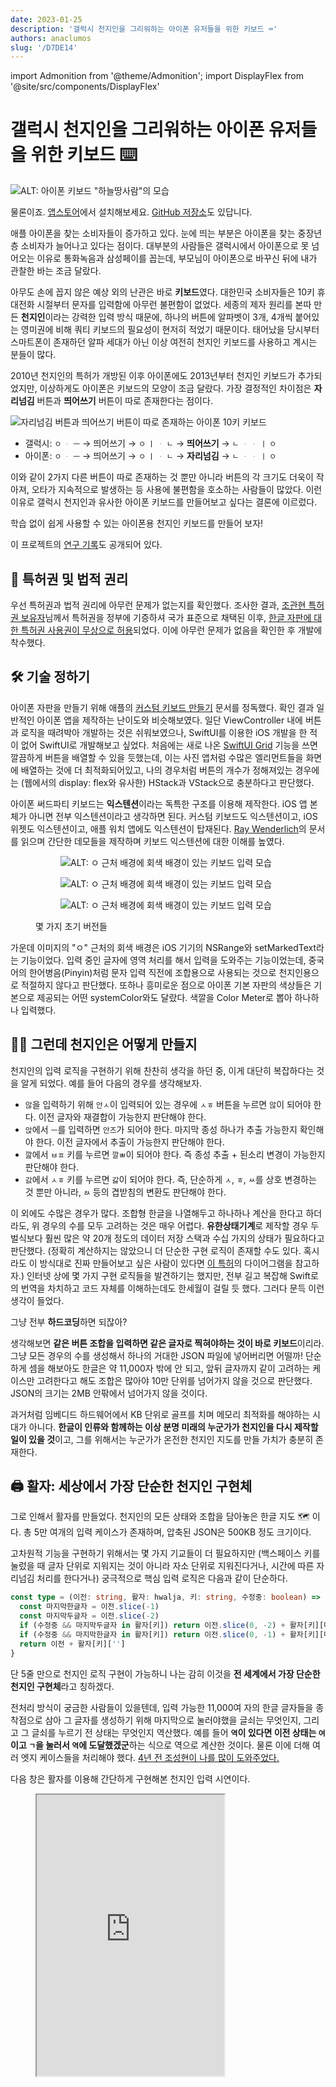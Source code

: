 ```yaml
---
date: 2023-01-25
description: '갤럭시 천지인을 그리워하는 아이폰 유저들을 위한 키보드 ⌨️'
authors: anaclumos
slug: '/D7DE14'
---
```


import Admonition from '@theme/Admonition';
import DisplayFlex from '@site/src/components/DisplayFlex'

# 갤럭시 천지인을 그리워하는 아이폰 유저들을 위한 키보드 ⌨️

![ALT: 아이폰 키보드 "하늘땅사람"의 모습](7B584A.png)

<Admonition type="info" title="잔말 말고 설치 링크부터 줘요" icon="💎">

물론이죠. [앱스토어](https://apps.apple.com/app/id/1666355842)에서 설치해보세요.
[GitHub 저장소](https://github.com/anaclumos/sky-earth-human)도 있답니다.

</Admonition>

애플 아이폰을 찾는 소비자들이 증가하고 있다.
눈에 띄는 부분은 아이폰을 찾는 중장년층 소비자가 늘어나고 있다는 점이다.
대부분의 사람들은 갤럭시에서 아이폰으로 못 넘어오는 이유로 통화녹음과 삼성페이를 꼽는데,
부모님이 아이폰으로 바꾸신 뒤에 내가 관찰한 바는 조금 달랐다.

아무도 손에 꼽지 않은 예상 외의 난관은 바로 **키보드**였다.
대한민국 소비자들은 10키 휴대전화 시절부터 문자를 입력함에 아무런 불편함이 없었다.
세종의 제자 원리를 본따 만든 **천지인**이라는 강력한 입력 방식 때문에,
하나의 버튼에 알파벳이 3개, 4개씩 붙어있는 영미권에 비해 쿼티 키보드의 필요성이 현저히 적었기 때문이다.
태어났을 당시부터 스마트폰이 존재하던 알파 세대가 아닌 이상 여전히 천지인 키보드를 사용하고 계시는 분들이 많다.

2010년 천지인의 특허가 개방된 이후 아이폰에도 2013년부터 천지인 키보드가 추가되었지만,
이상하게도 아이폰은 키보드의 모양이 조금 달랐다.
가장 결정적인 차이점은 **자리넘김** 버튼과 **띄어쓰기** 버튼이 따로 존재한다는 점이다.

![자리넘김 버튼과 띄어쓰기 버튼이 따로 존재하는 아이폰 10키 키보드](2DCA95.png)

<Admonition type="info" title='예를 들어 "오 안녕"을 입력하기 위해서는...' icon="💎">

- 갤럭시: `ㅇ` `ᆞ` `ㅡ` → 띄어쓰기 → `ㅇ` `ㅣ` `ᆞ` `ㄴ` → **띄어쓰기** → `ㄴ` `ᆞ` `ᆞ` `ㅣ` `ㅇ`
- 아이폰: `ㅇ` `ᆞ` `ㅡ` → 띄어쓰기 → `ㅇ` `ㅣ` `ᆞ` `ㄴ` → **자리넘김** → `ㄴ` `ᆞ` `ᆞ` `ㅣ` `ㅇ`

</Admonition>

이와 같이 2가지 다른 버튼이 따로 존재하는 것 뿐만 아니라 버튼의 각 크기도 더욱이 작아져,
오타가 지속적으로 발생하는 등 사용에 불편함을 호소하는 사람들이 많았다.
이런 이유로 갤럭시 천지인과 유사한 아이폰 키보드를 만들어보고 싶다는 결론에 이르렀다.

<Admonition type="info" title="목표" icon="💎">

학습 없이 쉽게 사용할 수 있는 아이폰용 천지인 키보드를 만들어 보자!

</Admonition>

<Admonition type="tip" title="꿀팁" icon="🍯">

이 프로젝트의 [연구 기록](/r/C222D1)도 공개되어 있다.

</Admonition>

## 📜 특허권 및 법적 권리

우선 특허권과 법적 권리에 아무런 문제가 없는지를 확인했다.
조사한 결과, [조관현 특허권 보유자](https://doi.org/10.8080/1019960047925)님께서 특허권을 정부에 기증하셔
국가 표준으로 채택된 이후, [한글 자판에 대한 특허권 사용권이 무상으로 허용](https://www.korea.kr/news/policyBriefingView.do?newsId=148700827)되었다.
이에 아무런 문제가 없음을 확인한 후 개발에 착수했다.

## 🛠 기술 정하기

아이폰 자판을 만들기 위해 애플의 [커스텀 키보드 만들기](https://developer.apple.com/documentation/uikit/keyboards_and_input/creating_a_custom_keyboard) 문서를 정독했다.
확인 결과 일반적인 아이폰 앱을 제작하는 난이도와 비슷해보였다.
일단 ViewController 내에 버튼과 로직을 때려박아 개발하는 것은 쉬워보였으나,
SwiftUI를 이용한 iOS 개발을 한 적이 없어 SwiftUI로 개발해보고 싶었다.
처음에는 새로 나온 [SwiftUI Grid](https://developer.apple.com/documentation/swiftui/grid) 기능을 쓰면 깔끔하게 버튼을 배열할 수 있을 듯했는데,
이는 사진 앱처럼 수많은 엘리먼트들을 화면에 배열하는 것에 더 최적화되어있고,
나의 경우처럼 버튼의 개수가 정해져있는 경우에는 (웹에서의 display: flex와 유사한) HStack과 VStack으로 충분하다고 판단했다.

아이폰 써드파티 키보드는 **익스텐션**이라는 독특한 구조를 이용해 제작한다.
iOS 앱 본체가 아니면 전부 익스텐션이라고 생각하면 된다.
커스텀 키보드도 익스텐션이고, iOS 위젯도 익스텐션이고, 애플 워치 앱에도 익스텐션이 탑재된다.
[Ray Wenderlich](https://www.kodeco.com/49-custom-keyboard-extensions-getting-started)의 문서를 읽으며 간단한 데모들을 제작하며
키보드 익스텐션에 대한 이해를 높였다.

<figure>

<DisplayFlex>

<figure>

![ALT: `ㅇ` 근처 배경에 회색 배경이 있는 키보드 입력 모습](85D135.png)

</figure>

<figure>

![ALT: `ㅇ` 근처 배경에 회색 배경이 있는 키보드 입력 모습](B9DE45.png)

</figure>

<figure>

![ALT: `ㅇ` 근처 배경에 회색 배경이 있는 키보드 입력 모습](A02D58.png)

</figure>

</DisplayFlex>

<figcaption>

몇 가지 초기 버전들

</figcaption>

</figure>

가운데 이미지의 "ㅇ" 근처의 회색 배경은 iOS 기기의 NSRange와 setMarkedText라는 기능이었다.
입력 중인 글자에 영역 처리를 해서 입력을 도와주는 기능이었는데,
중국어의 한어병음(Pinyin)처럼 문자 입력 직전에 조합용으로 사용되는 것으로 천지인용으로 적절하지 않다고 판단했다.
또하나 흥미로운 점으로 아이폰 기본 자판의 색상들은 기본으로 제공되는 어떤 systemColor와도 달랐다.
색깔을 Color Meter로 뽑아 하나하나 입력했다.

## 😶‍🌫️ 그런데 천지인은 어떻게 만들지

천지인의 입력 로직을 구현하기 위해 찬찬히 생각을 하던 중, 이게 대단히 복잡하다는 것을 알게 되었다.
예를 들어 다음의 경우를 생각해보자.

- `않`을 입력하기 위해 `안ㅅ`이 입력되어 있는 경우에 `ㅅㅎ` 버튼을 누르면 `않`이 되어야 한다. 이전 글자와 재결합이 가능한지 판단해야 한다.
- `앉`에서 `ㅡ`를 입력하면 `안즈`가 되어야 한다. 마지막 종성 하나가 추출 가능한지 확인해야 한다. 이전 글자에서 추출이 가능한지 판단해야 한다.
- `깚`에서 `ㅂㅍ` 키를 누르면 `깔ㅃ`이 되어야 한다. 즉 종성 추출 + 된소리 변경이 가능한지 판단해야 한다.
- `갌`에서 `ㅅㅎ` 키를 누르면 `갏`이 되어야 한다. 즉, 단순하게 `ㅅ`, `ㅎ`, `ㅆ`를 상호 변경하는 것 뿐만 아니라, `ㄽ` 등의 겹받침의 변환도 판단해야 한다.

이 외에도 수많은 경우가 많다. 조합형 한글을 나열해두고 하나하나 계산을 한다고 하더라도, 위 경우의 수를 모두 고려하는 것은 매우 어렵다.
**유한상태기계**로 제작할 경우 두벌식보다 훨씬 많은 약 20개 정도의 데이터 저장 스택과 수십 가지의 상태가 필요하다고 판단했다.
(정확히 계산하지는 않았으니 더 단순한 구현 로직이 존재할 수도 있다. 혹시라도 이 방식대로 진짜 만들어보고 싶은 사람이 있다면 [이 특허](https://patents.google.com/patent/KR20000049347A/ko)의 다이어그램을 참고하자.)
인터넷 상에 몇 가지 구현 로직들을 발견하기는 했지만,
전부 길고 복잡해 Swift로의 번역을 차치하고 코드 자체를 이해하는데도 한세월이 걸릴 듯 했다.
그러다 문득 이런 생각이 들었다.

<Admonition type="info" title='케이스가 너무 많고 복잡하면' icon="💎">

그냥 전부 **하드코딩**하면 되잖아?

</Admonition>

생각해보면 **같은 버튼 조합을 입력하면 같은 글자로 찍혀야하는 것이 바로 키보드**이리라.
그냥 모든 경우의 수를 생성해서 하나의 거대한 JSON 파일에 넣어버리면 어떨까!
단순하게 셈을 해보아도 한글은 약 11,000자 밖에 안 되고, 앞뒤 글자까지 같이 고려하는 케이스만 고려한다고 해도 조합은 많아야 10만 단위를 넘어가지 않을 것으로 판단했다.
JSON의 크기는 2MB 안팎에서 넘어가지 않을 것이다.

과거처럼 임베디드 하드웨어에서 KB 단위로 골프를 치며 메모리 최적화를 해야하는 시대가 아니다.
**한글이 인류와 함께하는 이상 분명 미래의 누군가가 천지인을 다시 제작할 일이 있을 것**이고,
그를 위해서는 누군가가 온전한 천지인 지도를 만들 가치가 충분히 존재한다.

## 🖨️ 활자: 세상에서 가장 단순한 천지인 구현체

그로 인해서 활자를 만들었다. 천지인의 모든 상태와 조합을 담아놓은 한글 지도 🗺️ 이다.
총 5만 여개의 입력 케이스가 존재하며, 압축된 JSON은 500KB 정도 크기이다.

고차원적 기능을 구현하기 위해서는 몇 가지 기교들이 더 필요하지만
(백스페이스 키를 눌렀을 때 글자 단위로 지워지는 것이 아니라 자소 단위로 지워진다거나, 시간에 따른 자리넘김 처리를 한다거나)
궁극적으로 핵심 입력 로직은 다음과 같이 단순하다.

```ts
const type = (이전: string, 활자: hwalja, 키: string, 수정중: boolean) => {
  const 마지막한글자 = 이전.slice(-1)
  const 마지막두글자 = 이전.slice(-2)
  if (수정중 && 마지막두글자 in 활자[키]) return 이전.slice(0, -2) + 활자[키][마지막두글자]
  if (수정중 && 마지막한글자 in 활자[키]) return 이전.slice(0, -1) + 활자[키][마지막한글자]
  return 이전 + 활자[키]['']
}
```

단 5줄 만으로 천지인 로직 구현이 가능하니 나는 감히 이것을 **전 세계에서 가장 단순한 천지인 구현체**라고 칭하겠다.

전처리 방식이 궁금한 사람들이 있을텐데,
입력 가능한 11,000여 자의 한글 글자들을 종착점으로 삼아
그 글자를 생성하기 위해 마지막으로 눌러야했을 글쇠는 무엇인지,
그리고 그 글쇠를 누르기 전 상태는 무엇인지 역산했다.
예를 들어 **`역`이 있다면 이전 상태는 `여`이고 `ㄱ`을 눌러서 `역`에 도달했겠군**하는 식으로 역으로 계산한 것이다.
물론 이에 더해 여러 엣지 케이스들을 처리해야 했다.
[4년 전 조성현이 나를 많이 도와주었다.](https://github.com/anaclumos/hangulbreak/blob/master/Python/HangulDecomposeModule.py)

<Admonition type="tip" title='직접 해보자!' icon="🧪">
다음 창은 활자를 이용해 간단하게 구현해본 천지인 입력 시연이다.
</Admonition>

<figure>

<iframe src="https://hwalja.cho.sh/" title="활자 데모" height="450"/>

<figcaption>

[활자는 모든 플랫폼에 사용할 수 있도록 공개했다.](https://github.com/anaclumos/hwalja)<br/>위 데모로 직접 활자를 입력해보자!

</figcaption>
</figure>

<Admonition type="info" title='활자는' icon="💎">
가장 <strong>단순한</strong> 구현체이지 가장 <strong>가벼운</strong> 구현체는 아니라는 점을 명심하자.
</Admonition>

<details>
<summary>조합형 한글로 문자열 정규화를 하면 좀 더 경우의 수가 줄지 않나요?</summary>

활자 프로젝트에 대해 이성광 님께서 [NFD로 문자열 정규화를 해서 초중종성을 떼어놓고 만들면 좀 더 경우의 수가 줄지 않을까](https://www.facebook.com/groups/codingeverybody/posts/8942515352455588/?comment_id=8946907612016362)에 대한 지적을 해주셨다.
나는 완성형 한글만 놓고 생각했는데, 말씀하신대로 조합형으로 제작 후 정규화를 거치면 경우의 수가 확실히 많이 준다.
예를 들어 `안 ᄂᆞᆞㅣㅇ` 같이 풀어두고 `ᆞᆞㅣ` 부분만 `ㅕ`로 조합한 뒤, `ㄴㅕㅇ`을 정규화 과정을 통해 `녕`으로 변환하는 것이다.

활자 프로젝트의 경우 현 접근을 유지하기로 했다.
활자는 **가장 쉽고 단순한 천지인 구현체**를 지향하는 만큼
현재의 접근이 `substring + replace` 만으로 구현할 수 있기 때문이다.
만약 NFD와 정규화에 대한 정보를 추가해야한다면,
비록 활자 프로젝트 자체는 가벼워지겠지만,
그를 사용하는 개발자 측에서 NFD와 정규화에 대한 추가적인 학습 및 구현이 필요하다.
오토마타를 이용한 학습 곡선에 불편함을 느껴
**모든 정보를 하드코딩해 가장 단순한 형태로 구현하기로 한 활자 프로젝트의 본 목적**에 어긋난다.
더불어 이미 압축된 버전은 500KB 수준이기에 입력 엔진으로 사용하기에 부담이 되는 크기가 아니다.

</details>

## 🤖 자동완성 키보드 만들기

천지인을 쓰는 사람들이 빠른 속도로 타자를 칠 수 있는 이유는 바로
[자동 완성 텍스트](https://support.apple.com/ko-kr/guide/iphone/iphd4ea90231/ios)
(개발 명칭: Apple QuickType)을 적극적으로 활용한다는 점이다.
이 자동 완성 텍스트들은 사용자가 입력하는 패턴을 [지속적으로 학습](https://developer.apple.com/design/human-interface-guidelines/technologies/machine-learning/roles/)하여 사용자의 입력을 돕는다.

다행히도 애플 UIKit에는 Core ML과 Neural Engine을 직접 건드리지 않고도
문맥 자동 완성 기능을 사용할 수 있는 [UITextChecker](https://developer.apple.com/documentation/uikit/uitextchecker)를 제공한다.
한국어도 물론 지원하며, `learnWord()`와 `unlearnWord()`를 사용하여 사용자의 입력을 학습하거나 삭제할 수 있다.

```swift
import UIKit

let uiTextChecker = UITextChecker()
let input = "행복하"
let guesses = uiTextChecker.completions(
    forPartialWordRange: NSRange(location: 0, length: input.count),
    in: input,
    language: "ko-KR"
)

/*
[
  "행복한", "행복합니다", "행복하게", "행복할", "행복하다", "행복하고", "행복하지",
  "행복하다고", "행복하다는", "행복하기", "행복하면", "행복할까", "행복하길",
  "행복함을", "행복하기를", "행복함", "행복하니", "행복한테", "행복하자", "행복하네"
]
*/

```

이 기능을 이용해 자동완성 기능을 완성했다.
가끔 문맥이 어색하거나 아무런 추천을 해주지 않거나 하는 버그가 존재하지만,
최소 기능 제품을 위해서는 훌륭하게 동작한다!

![2023년에도 행복하세요 💙](8E6907.jpeg)

## ⌨️ 키보드 기능 고도화

천지인은 단축키에 기원을 두고 있는 만큼 관련된 고도 기능들이 있다.
백스페이스 키를 길게 누르면 뗄 때까지 글이 삭제되는 기능이나,
입력 키를 길게 누르면 그 버튼에 대응하는 숫자가 입력되는 기능 들이 있다.
이 기능들을 사용하기 위해 Swift의 Closure를 활용해서 다음과 같이 키보드 버튼 컴포넌트를 확장했다.

<figure>

```swift
struct KeyboardButton: View {
  var onPress: () -> Void
  var onLongPress: () -> Void
  var onLongPressFinished: () -> Void
  var body: some View {
    Button(action: {})
      .simultaneousGesture(
        DragGesture(minimumDistance: 0) // <-- A
          .onChanged { _ in
            // 길게 누르거나 드래그했을 때 구동될 코드
            onLongPress()
          }
          .onEnded { _ in
            // 길게 누르는 동작 또는 드래그 동작이 끝날 때
            onLongPressFinished()
          }
      )
      .highPriorityGesture(
        TapGesture()
          .onEnded { _ in
            // 터치했을 때 구동될 코드
            onPress()
          }
      )
  }
}
```

</figure>

<figcaption>

설명을 위해 간소화된 코드이다. [KeyboardButton.swift](https://github.com/anaclumos/sky-earth-human/blob/main/keyboard/KeyboardButton.swift)

</figcaption>

`A`로 표현된 부분을 사용하는 기발한 방법을 알게 되었다.
이렇게 하면 다음 두 마리 토끼를 한 코드로 잡을 수 있다.

- 한글 버튼을 스와이프(flick)해 숫자를 입력하는 기능
- 한글 버튼을 길게 눌러 숫자를 입력하는 기능

DragGesture의 minimumDistance가 0으로 설정되어 있다면
롱프레스도 동시에 인식하여 highPriorityGesture를 취소하고
DragGesture에 해당하는 기능을 실행한다는 특징을 이용한 것이다.

더불어 iOS13부터 소개된 [Combine](https://developer.apple.com/documentation/combine) 문법을 시범적으로 사용해보았다.
Combine 프레임워크는 시간에 따른 비동기적 동작을 처리하기 위한 Declarative Swift API이다.
이를 이용해 타이머를 생성하고 "롱프레스 백스페이스" 동작을 구현할 수 있다.

<figure>

```swift
struct DeleteButton: View {
  @State var timer: AnyCancellable?
  var body: some View {
    KeyboardButton(systemName: "delete.left.fill", primary: false, action: {
      // 탭했을 때는 기본 삭제 동작을 실행한다.
      options.deleteAction()
    },
    onLongPress: {
      // 길게 누르고 있을 경우 0.1초마다 실행되는 타이머를 생성한다.
      timer = Timer.publish(every: 0.1, on: .main, in: .common)
        .autoconnect()
        .sink { _ in
          // 누르고 있는 동안 0.1초에 한 번씩 글자 하나를 지운다.
          options.deleteAction()
        }
    },
    onLongPressFinished: {
      // 손을 떼면 타이머가 취소되며 무한 반복 삭제 동작이 해제된다.
      timer?.cancel()
    })
  }
}
```

<figcaption>

Combine 설명을 위해 간소화된 코드이다. [HangulView.swift](https://github.com/anaclumos/sky-earth-human/blob/main/keyboard/HangulView.swift)

</figcaption>

</figure>

이렇게 조합된 하나의 코드를 통해 길게 누르거나 드래그를 이용해 특수한 동작을 실행하는 기능을 구현할 수 있었다.

## 🦾 접근성과 사용성

유용하다고 생각한 접근성 기능을 몇 가지 추가했다.
우선 가장 먼저 사용자가 "볼드체 텍스트" 기능을 활성화한 경우 글자 두께를 두껍게 변경하는 것이다.
다음 코드를 이용해 사용할 수 있다.

```swift
let fontWeight: UIAccessibility.isBoldTextEnabled ? .bold : .regular
```

<DisplayFlex>

![볼드체 텍스트가 비활성화된 경우](68C6BB.png)

![볼드체 텍스트를 활성화한 경우](F93D1B.png)

</DisplayFlex>

또 나름 큰 영감을 받은 기능이 하나가 있었다.
바로 갤럭시 사용자들이 우측 하단의 "이전" 버튼을 눌러서
키보드를 종료한다는 사실을 관찰했다.
그래서 그 자리에 키보드를 손쉽게 종료할 수 있도록 키보드 종료 버튼을 배치했다.

![우측 하단의 키보드 종료 버튼을 탭하면 키보드가 사라진다.](ADBBB1.gif)

## 🧑🏻‍🎨 Midjourney를 이용한 앱 아이콘 생성

<figure>

![ALT: Midjourney 이미지들](69A76A.png)

<figcaption>

생성된 여러 가지 이미지들

</figcaption>

</figure>

마지막으로 앱 아이콘을 생성하기 위해 Midjourney라는 그림 AI를 사용했다.
요즘에는 이런 것을 프롬프트 엔지니어링이라고 하던데 그냥 다양한 키워드들로 그림을 그리는 것이 즐거웠다.

## ☁️ Xcode Cloud를 이용한 CI/CD 연결

마지막으로 2022년에 출시된 Xcode Cloud를 이용해 CI/CD를 구축했다.
이를 이용하면 마치 GitHub에 리액트 코드를 푸시하면 Vercel이 알아서 빌드 후 배포해주는 것처럼,
Apple Xcode Cloud 서버에서 iOS 앱이 컴파일되어 보관된다.
애플 아이폰 앱의 경우 앱스토어 리뷰라는 절차가 있기 때문에 완전 자동 배포가 되지는 않고,
앱스토어 콘솔에서 빌드를 선택하고 리뷰 요청 버튼을 눌러야 하지만,
이전에 엑스코드에서 아카이브 파일을 생성해 수동으로 업로드해야했던 것에 비해서 훨씬 편해졌다.

<DisplayFlex>

<figure>

![이와 같이 앱스토어 콘솔에서 GitHub와 연동된 빌드를 확인할 수 있다.](C387F9.png)

</figure>

<figure>

![이렇게 푸시 알림도 보내준다.](E0B0FF.png)

</figure>

</DisplayFlex>

## 🏁 마무리하며

오랜만에 iOS 개발을 하니 즐거웠다.
iOS 플랫폼이 훨씬 성숙해진 것이 느껴졌다.
특히나 활자 프로젝트를 진행하며
**한글이 이렇게 아름답구나**라는 감정을 많이 느꼈다.
무엇보다도 부모님께 참 좋은 선물을 해드린 것 같아 기분이 좋았다.
작업한 링크들을 첨부하며 글을 마무리한다.

<Admonition type="info" title="앱스토어 5점 리뷰와 GitHub 스타는 큰 응원이 됩니다!" icon="💙">

- [앱스토어](https://apps.apple.com/app/id/1666355842)
- [GitHub 저장소](https://github.com/anaclumos/sky-earth-human)
- [하위 프로젝트 "활자" GitHub 저장소](https://github.com/anaclumos/hwalja)

</Admonition>
